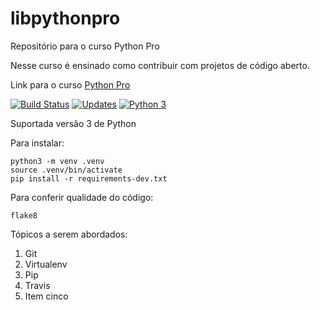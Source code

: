 # libpythonpro
Repositório para o curso Python Pro

Nesse curso é ensinado como contribuir com projetos de código aberto.

Link para o curso [Python Pro](https://www.python.pro.br/)

[![Build Status](https://travis-ci.org/thiagohubes/libpythonpro.svg?branch=master)](https://travis-ci.org/thiagohubes/libpythonpro)
[![Updates](https://pyup.io/repos/github/thiagohubes/libpythonpro/shield.svg)](https://pyup.io/repos/github/thiagohubes/libpythonpro/)
[![Python 3](https://pyup.io/repos/github/thiagohubes/libpythonpro/python-3-shield.svg)](https://pyup.io/repos/github/thiagohubes/libpythonpro/)

Suportada versão 3 de Python

Para instalar:

```console
python3 -m venv .venv
source .venv/bin/activate
pip install -r requirements-dev.txt
```

Para conferir qualidade do código:

```console
flake8
```

Tópicos a serem abordados:

 1. Git
 2. Virtualenv
 3. Pip
 4. Travis
 5. Item cinco